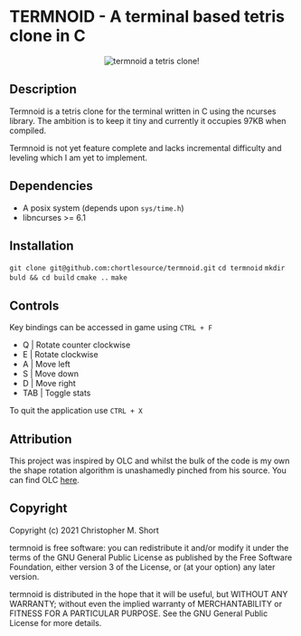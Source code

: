 # TERMNOID - A terminal based tetris clone in C

<p align="center">
  <img src="gfx/sublime_text.png?raw=true" alt="termnoid a tetris clone!"/>
</p>

## Description

Termnoid is a tetris clone for the terminal written in C using the ncurses library. The ambition is to keep it tiny and currently it occupies 97KB when compiled.

Termnoid is not yet feature complete and lacks incremental difficulty and leveling which I am yet to implement.

## Dependencies

* A posix system (depends upon `sys/time.h`)
* libncurses >= 6.1

## Installation

`git clone git@github.com:chortlesource/termnoid.git`
`cd termnoid`
`mkdir buld && cd build`
`cmake ..`
`make`

## Controls

Key bindings can be accessed in game using `CTRL + F`

* Q   | Rotate counter clockwise
* E   | Rotate clockwise
* A   | Move left
* S   | Move down
* D   | Move right
* TAB | Toggle stats

To quit the application use `CTRL + X`

## Attribution

This project was inspired by OLC and whilst the bulk of the code is my own the shape rotation algorithm is unashamedly pinched from his source. You can find OLC [here](https://github.com/OneLoneCoder).

## Copyright

Copyright (c) 2021 Christopher M. Short

termnoid is free software: you can redistribute it and/or
modify it under the terms of the GNU General Public License as
published by the Free Software Foundation, either version 3 of the
License, or (at your option) any later version.

termnoid is distributed in the hope that it will be useful, but
WITHOUT ANY WARRANTY; without even the implied warranty of
MERCHANTABILITY or FITNESS FOR A PARTICULAR PURPOSE. See the GNU
General Public License for more details.

